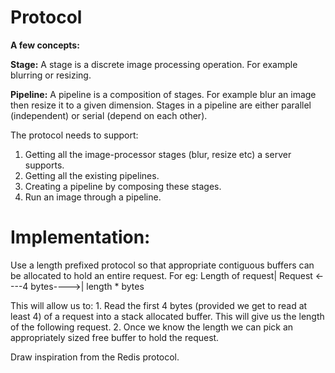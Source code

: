 Protocol
=========

**A few concepts:**

**Stage:** A stage is a discrete image processing operation. For example blurring or resizing.

**Pipeline:** A pipeline is a composition of stages. For example blur an image then resize it to a given dimension. Stages in a pipeline are either parallel (independent) or serial (depend on each other).

The protocol needs to support:

1.  Getting all the image-processor stages (blur, resize etc) a server supports.
2.  Getting all the existing pipelines. 
3.  Creating a pipeline by composing these stages.
4.  Run an image through a pipeline.

Implementation:
=================

Use a length prefixed protocol so that appropriate contiguous buffers can be allocated to hold an entire request. For eg:
Length of request| Request
<----4 bytes---->| length * bytes

This will allow us to:
	1.  Read the first 4 bytes (provided we get to read at least 4) of a request into a stack allocated buffer. This will give us the length of the following request.
	2.  Once we know the length we can pick an appropriately sized free buffer to hold the request.

Draw inspiration from the Redis protocol.
